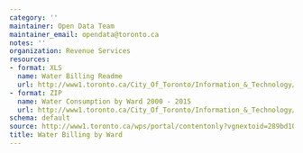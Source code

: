 ```yaml
---
category: ''
maintainer: Open Data Team
maintainer_email: opendata@toronto.ca
notes: ''
organization: Revenue Services
resources:
- format: XLS
  name: Water Billing Readme
  url: http://www1.toronto.ca/City_Of_Toronto/Information_&_Technology/Open_Data/Data_Sets/Assets/Files/WaterBillingDatabyWardReadme.xls
- format: ZIP
  name: Water Consumption by Ward 2000 - 2015
  url: http://www1.toronto.ca/City_Of_Toronto/Information_&_Technology/Open_Data/Data_Sets/Assets/Files/CoT_Water_Consumption.ZIP
schema: default
source: http://www1.toronto.ca/wps/portal/contentonly?vgnextoid=289bd103cd8b1310VgnVCM1000003dd60f89RCRD&vgnextchannel=1a66e03bb8d1e310VgnVCM10000071d60f89RCRD
title: Water Billing by Ward
---
```

